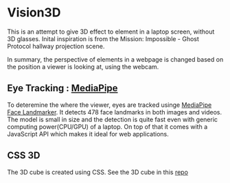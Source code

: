 # Vision3D
This is an attempt to give 3D effect to element in a laptop screen, without 3D glasses.
Inital inspiration is from the Mission: Impossible - Ghost Protocol hallway projection scene.

In summary, the perspective of elements in a webpage is changed based on the position a viewer is looking at, using the webcam.

## Eye Tracking : [MediaPipe](https://developers.google.com/mediapipe)
To deteremine the where the viewer, eyes are tracked usinge [MediaPipe Face Landmarker](https://developers.google.com/mediapipe/solutions/vision/face_landmarker#get_started).
It detects 478 face landmarks in both images and videos. The model is small in size and the detection is quite fast even with generic computing power(CPU/GPU) of a laptop. On top of that it comes with a JavaScript API which makes it ideal for web applications.

## CSS 3D
The 3D cube is created using CSS. See the 3D cube in this [repo](https://github.com/eranda-ihalagedara/web-development-mini-projects/tree/main/CSS%203D)


